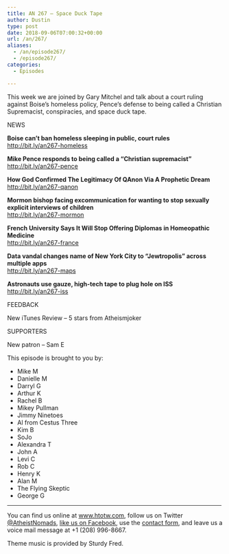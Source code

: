 ```yaml
---
title: AN 267 – Space Duck Tape
author: Dustin
type: post
date: 2018-09-06T07:00:32+00:00
url: /an/267/
aliases:
  - /an/episode267/
  - /episode267/
categories:
  - Episodes

---
```

<div id="buzzsprout-player-10552842"></div><script src="https://www.buzzsprout.com/1983601/10552842-episode-267-space-duck-tape.js?container_id=buzzsprout-player-10552842&player=small" type="text/javascript" charset="utf-8"></script>
  
This week we are joined by Gary Mitchel and talk about a court ruling against Boise&#8217;s homeless policy, Pence&#8217;s defense to being called a Christian Supremacist, conspiracies, and space duck tape.
<!--more-->

NEWS

**Boise can’t ban homeless sleeping in public, court rules**  
<a href="http://bit.ly/an267-homeless" target="_blank" rel="noopener">http://bit.ly/an267-homeless</a>

**Mike Pence responds to being called a &#8220;Christian supremacist&#8221;**  
<a href="http://bit.ly/an267-pence" target="_blank" rel="noopener">http://bit.ly/an267-pence</a>

**How God Confirmed The Legitimacy Of QAnon Via A Prophetic Dream**  
<a href="http://bit.ly/an267-qanon" target="_blank" rel="noopener">http://bit.ly/an267-qanon</a>

**Mormon bishop facing excommunication for wanting to stop sexually explicit interviews of children**  
<a href="http://bit.ly/an267-mormon" target="_blank" rel="noopener">http://bit.ly/an267-mormon</a>

**French University Says It Will Stop Offering Diplomas in Homeopathic Medicine**  
<a href="http://bit.ly/an267-france" target="_blank" rel="noopener">http://bit.ly/an267-france</a>

**Data vandal changes name of New York City to “Jewtropolis” across multiple apps**  
<a href="http://bit.ly/an267-maps" target="_blank" rel="noopener">http://bit.ly/an267-maps</a>

**Astronauts use gauze, high-tech tape to plug hole on ISS**  
<a href="http://bit.ly/an267-iss" target="_blank" rel="noopener">http://bit.ly/an267-iss</a>

FEEDBACK

New iTunes Review &#8211; 5 stars from Atheismjoker

SUPPORTERS

New patron &#8211; Sam E

This episode is brought to you by:

* Mike M  
* Danielle M  
* Darryl G  
* Arthur K  
* Rachel B  
* Mikey Pullman  
* Jimmy Ninetoes  
* Al from Cestus Three  
* Kim B  
* SoJo  
* Alexandra T  
* John A  
* Levi C  
* Rob C  
* Henry K  
* Alan M  
* The Flying Skeptic  
* George G

<hr width="500" />

You can find us online at <a href="https://www.htotw.com/" target="_blank" rel="noopener">www.htotw.com</a>, follow us on Twitter <a href="https://htotw.com/twitter" target="_blank" rel="noopener">@AtheistNomads</a>, <a href="https://htotw.com/facebook" target="_blank" rel="noopener">like us on Facebook</a>, use the [contact form](https://htotw.com/contact), and leave us a voice mail message at +1 (208) 996-8667.

Theme music is provided by Sturdy Fred.